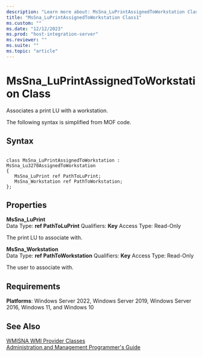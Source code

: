 ```yaml
---
description: "Learn more about: MsSna_LuPrintAssignedToWorkstation Class"
title: "MsSna_LuPrintAssignedToWorkstation Class1"
ms.custom: ""
ms.date: "12/12/2023"
ms.prod: "host-integration-server"
ms.reviewer: ""
ms.suite: ""
ms.topic: "article"
---
```

# MsSna_LuPrintAssignedToWorkstation Class
Associates a print LU with a workstation.  
  
 The following syntax is simplified from MOF code.  
  
## Syntax  
  
```  
  
class MsSna_LuPrintAssignedToWorkstation : MsSna_Lu3270AssignedToWorkstation  
{  
   MsSna_LuPrint ref PathToLuPrint;  
   MsSna_Workstation ref PathToWorkstation;  
};  
```  
  
## Properties  
 **MsSna_LuPrint**  
 Data Type: **ref PathToLuPrint** Qualifiers: **Key** Access Type: Read-Only  
  
 The print LU to associate with.  
  
 **MsSna_Workstation**  
 Data Type: **ref PathToWorkstation** Qualifiers: **Key** Access Type: Read-Only  
  
 The user to associate with.  
  
## Requirements  
 **Platforms**: Windows Server 2022, Windows Server 2019, Windows Server 2016, Windows 11, and Windows 10  
  
## See Also  
 [WMISNA WMI Provider Classes](../core/wmisna-wmi-provider-classes2.md)   
 [Administration and Management Programmer's Guide](./administration-and-management-programmer-s-guide2.md)
